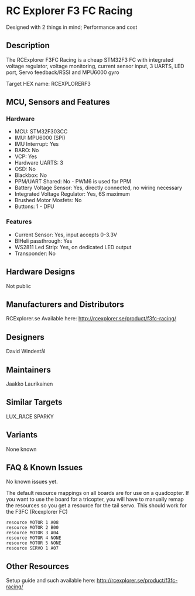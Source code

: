 # RC Explorer F3 FC Racing

Designed with 2 things in mind; Performance and cost

## Description

The RCExplorer F3FC Racing is a cheap STM32F3 FC with integrated voltage regulator, voltage monitoring, current sensor input, 3 UARTS, LED port, Servo feedback/RSSI and MPU6000 gyro

Target HEX name: RCEXPLORERF3

## MCU, Sensors and Features

### Hardware
  - MCU: STM32F303CC
  - IMU: MPU6000 (SPI)
  - IMU Interrupt: Yes
  - BARO: No
  - VCP: Yes
  - Hardware UARTS: 3
  - OSD: No
  - Blackbox: No
  - PPM/UART Shared: No - PWM6 is used for PPM
  - Battery Voltage Sensor: Yes, directly connected, no wiring necessary
  - Integrated Voltage Regulator: Yes, 6S maximum
  - Brushed Motor Mosfets: No
  - Buttons: 1 - DFU

### Features
  - Current Sensor: Yes, input accepts 0-3.3V
  - BlHeli passthrough: Yes
  - WS2811 Led Strip: Yes, on dedicated LED output
  - Transponder: No

## Hardware Designs

Not public

## Manufacturers and Distributors

RCExplorer.se
Available here: http://rcexplorer.se/product/f3fc-racing/

## Designers
David Windestål

## Maintainers
Jaakko Laurikainen

## Similar Targets
LUX_RACE
SPARKY

## Variants
None known

## FAQ & Known Issues
No known issues yet. 

The default resource mappings on all boards are for use on a quadcopter. If you want to use the board for a tricopter, you will have to manually remap the resources so you get a resource for the tail servo. This should work for the F3FC (Rcexplorer FC)

```
resource MOTOR 1 A08
resource MOTOR 2 B00
resource MOTOR 3 A04
resource MOTOR 4 NONE
resource MOTOR 5 NONE
resource SERVO 1 A07
```

## Other Resources
Setup guide and such available here: http://rcexplorer.se/product/f3fc-racing/